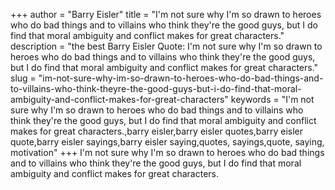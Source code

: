+++
author = "Barry Eisler"
title = "I'm not sure why I'm so drawn to heroes who do bad things and to villains who think they're the good guys, but I do find that moral ambiguity and conflict makes for great characters."
description = "the best Barry Eisler Quote: I'm not sure why I'm so drawn to heroes who do bad things and to villains who think they're the good guys, but I do find that moral ambiguity and conflict makes for great characters."
slug = "im-not-sure-why-im-so-drawn-to-heroes-who-do-bad-things-and-to-villains-who-think-theyre-the-good-guys-but-i-do-find-that-moral-ambiguity-and-conflict-makes-for-great-characters"
keywords = "I'm not sure why I'm so drawn to heroes who do bad things and to villains who think they're the good guys, but I do find that moral ambiguity and conflict makes for great characters.,barry eisler,barry eisler quotes,barry eisler quote,barry eisler sayings,barry eisler saying,quotes, sayings,quote, saying, motivation"
+++
I'm not sure why I'm so drawn to heroes who do bad things and to villains who think they're the good guys, but I do find that moral ambiguity and conflict makes for great characters.
